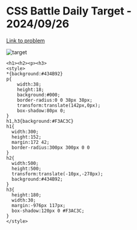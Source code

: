 # CSS Battle Daily Target - 2024/09/26

[Link to problem](https://cssbattle.dev/play/iBmMr35jMg3GT6POUtdy)

![target](https://firebasestorage.googleapis.com/v0/b/cssbattleapp.appspot.com/o/user%2Fe6YbeBahWNPT7VpE2rE2p85byxa2%2Ftargets%2Ftarget_TA6B8dy.png?alt=media)

```
<h1><h2><p><h3>
<style>
*{background:#434B92}
p{
    width:38;
    height:18;
    background:#000;
    border-radius:0 0 38px 38px;
    transform:translate(142px,0px);
    box-shadow:80px 0;
}
h1,h3{background:#F3AC3C}
h1{
  width:300;
  height:152;
  margin:172 42;
  border-radius:300px 300px 0 0
}
h2{
  width:500;
  height:500;
  transform:translate(-10px,-278px);
  background:#434B92;
}
h3{
  height:180;
  width:30;
  margin:-976px 117px;
  box-shadow:120px 0 #F3AC3C;
}
</style>
```